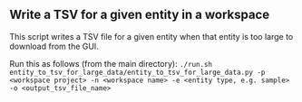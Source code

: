 ## Write a TSV for a given entity in a workspace
This script writes a TSV file for a given entity when that entity is too large to download from the GUI.

Run this as follows (from the main directory):
```./run.sh entity_to_tsv_for_large_data/entity_to_tsv_for_large_data.py -p <workspace project> -n <workspace name> -e <entity type, e.g. sample> -o <output_tsv_file_name>```